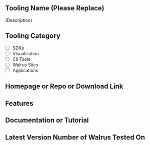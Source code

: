 Tooling Name (Please Replace)
---

(Description)

## Tooling Category
- [ ] SDKs
- [ ] Visualization
- [ ] Cli Tools
- [ ] Walrus Sites
- [ ] Applications

## Homepage or Repo or Download Link

## Features

## Documentation or Tutorial

## Latest Version Number of Walrus Tested On
